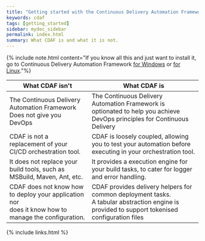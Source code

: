 ```yaml
---
title: "Getting started with the Continuous Delivery Automation Framework"
keywords: cdaf
tags: [getting_started]
sidebar: mydoc_sidebar
permalink: index.html
summary: What CDAF is and what it is not.
---
```


{% include note.html content="If you know all this and just want to install it, go to Continuous Delivery Automation Framework <a alt='continuous delivery automation framework for Windows' href='https://cdaf.io/windows'>for Windows</a> or <a alt='continuous delivery automation framework for Linux' href='https://cdaf.io/linux'>for Linux</a>."%}

| What CDAF isn't | What CDAF is |
|-----------------|--------------|
| The Continuous Delivery Automation Framework Does not give you DevOps | The Continuous Delivery Automation Framework is optionated to help you achieve DevOps principles for Continuous Delivery |
| CDAF is not a replacement of your CI/CD orchestration tool. | CDAF is loosely coupled, allowing you to test your automation before executing in your orchestration tool. |
| It does not replace your build tools, such as MSBuild, Maven, Ant, etc. | It provides a execution engine for your build tasks, to cater for logger and error handling. |
| CDAF does not know how to deploy your application nor<br/>does it know how to manage the configuration. | CDAF provides delivery helpers for common deployment tasks.<br/>A tabular abstraction engine is provided to support tokenised configuration files |

{% include links.html %}
